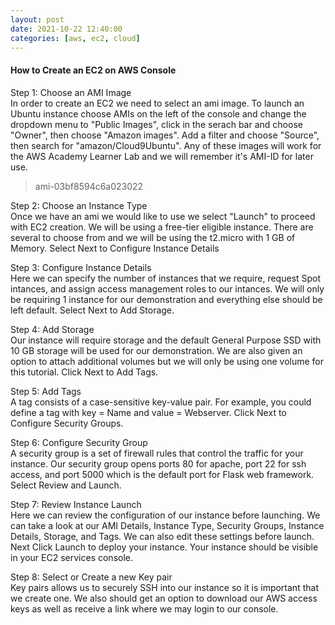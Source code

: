 ```yaml
---
layout: post
date: 2021-10-22 12:40:00
categories: [aws, ec2, cloud]
---
```


<h4>How to Create an EC2 on AWS Console</h4>

Step 1: Choose an AMI Image 
<br>In order to create an EC2 we need to select an ami image.  To launch an Ubuntu instance choose AMIs on the left of the console
and change the dropdown menu to "Public Images", click in the serach bar and choose "Owner", then choose "Amazon images".
Add a filter and choose "Source", then search for "amazon/Cloud9Ubuntu".  Any of these images will work for the AWS Academy
Learner Lab and we will remember it's AMI-ID for later use.

<blockquote>
ami-03bf8594c6a023022
</blockquote>

Step 2: Choose an Instance Type
<br>Once we have an ami we would like to use we select "Launch" to proceed with EC2 creation.  We will be using a free-tier eligible
instance.  There are several to choose from and we will be using the t2.micro with 1 GB of Memory.  Select Next to Configure Instance Details

Step 3: Configure Instance Details
<br>Here we can specify the number of instances that we require, request Spot intances, and assign access management roles to our intances.
We will only be requiring 1 instance for our demonstration and everything else should be left default.  Select Next to Add Storage.

Step 4: Add Storage
<br>Our instance will require storage and the default General Purpose SSD with 10 GB storage will be used for our demonstration.
We are also given an option to attach additional volumes but we will only be using one volume for this tutorial. Click Next to Add Tags.

Step 5: Add Tags
<br>A tag consists of a case-sensitive key-value pair. For example, you could define a tag with key = Name and value = Webserver.
Click Next to Configure Security Groups.

Step 6: Configure Security Group
<br>A security group is a set of firewall rules that control the traffic for your instance.  Our security group opens ports 80 for apache, port 22 for ssh access, and port 5000 which is the default port for Flask web framework.
Select Review and Launch.

Step 7: Review Instance Launch
<br>Here we can review the configuration of our instance before launching.  We can take a look at our AMI Details, Instance Type, Security Groups, Instance Details, Storage, and Tags.
We can also edit these settings before launch.  Next Click Launch to deploy your instance.  Your instance should be visible in your EC2 services console.

Step 8: Select or Create a new Key pair
<br>Key pairs allows us to securely SSH into our instance so it is important that we create one.  We also should get an option to download our AWS access keys as well as receive a link where we may login to our console.

